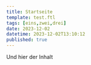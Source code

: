 ```yaml
---
title: Startseite
template: test.ftl
tags: [eins,zwei,drei]
date: 2023-12-02
datetime: 2023-12-02T13:10:12
published: true
---
```


Und hier der Inhalt